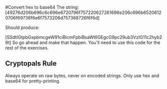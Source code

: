 #Convert hex to base64
The string:
[49276d206b696c6c696e6720796f757220627261696e206c696b65206120706f69736f6e6f7573206d757368726f6f6d]

Should produce:

[SSdtIGtpbGxpbmcgeW91ciBicmFpbiBsaWtlIGEgcG9pc29ub3VzIG11c2hyb29t]
So go ahead and make that happen. You'll need to use this code for the rest of the exercises.

## Cryptopals Rule
Always operate on raw bytes, never on encoded strings. Only use hex and base64 for pretty-printing.

